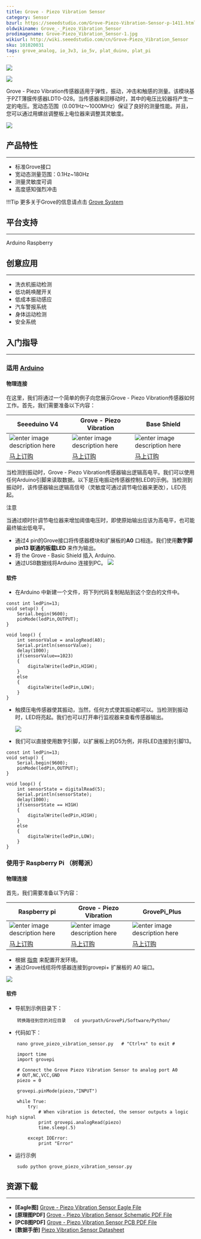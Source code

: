 ```yaml
---
title: Grove - Piezo Vibration Sensor
category: Sensor
bzurl: https://seeedstudio.com/Grove-Piezo-Vibration-Sensor-p-1411.html
oldwikiname: Grove_-_Piezo_Vibration_Sensor
prodimagename: Grove-Piezo_Vibration_Sensor-1.jpg
wikiurl: http://wiki.seeedstudio.com/cn/Grove-Piezo_Vibration_Sensor
sku: 101020031
tags: grove_analog, io_3v3, io_5v, plat_duino, plat_pi
---
```


![](https://raw.githubusercontent.com/SeeedDocument/Grove-Piezo_Vibration_Sensor/master/img/Grove-Piezo_Vibration_Sensor-1.jpg)

![](https://raw.githubusercontent.com/SeeedDocument/Grove-Piezo_Vibration_Sensor/master/img/Piezo_Vibration_Sensor_02.jpg)

Grove - Piezo Vibration传感器适用于弹性，振动，冲击和触感的测量。该模块基于PZT薄膜传感器LDT0-028。当传感器来回移动时，其中的电压比较器将产生一定的电压。宽动态范围（0.001Hz〜1000MHz）保证了良好的测量性能。并且，您可以通过用螺丝调整板上电位器来调整其灵敏度。

[![](https://github.com/SeeedDocument/wiki_chinese/raw/master/docs/images/click_to_buy.PNG)](https://item.taobao.com/item.htm?spm=a1z10.3-c.w4002-11172317909.14.5e478797sIcKyY&id=45553185547)

## 产品特性
--------

-   标准Grove接口
-   宽动态测量范围：0.1Hz~180Hz
-   测量灵敏度可调
-   高度感知强烈冲击

!!!Tip
    更多关于Grove的信息请点击 [Grove System](http://wiki.seeedstudio.com/cn/Grove_System/)

## 平台支持
-------------------
Arduino
Raspberry

## 创意应用
------------
- 洗衣机振动检测
- 低功耗唤醒开关
- 低成本振动感应
- 汽车警报系统
- 身体运动检测
- 安全系统

## 入门指导
-----

### 适用 [Arduino](/Arduino "Arduino")

#### 物理连接

在这里，我们将通过一个简单的例子向您展示Grove - Piezo Vibration传感器如何工作。首先，我们需要准备以下内容：



| Seeeduino V4 | Grove - Piezo Vibration | Base Shield |
|--------------|----------------------|-----------------|
|![enter image description here](https://raw.githubusercontent.com/SeeedDocument/Grove_Light_Sensor/master/images/gs_1.jpg)|![enter image description here](https://github.com/SeeedDocument/Grove-Piezo_Vibration_Sensor/raw/master/img/Piezo%20vibration%20sensor_s.jpg)|![enter image description here](https://raw.githubusercontent.com/SeeedDocument/Grove_Light_Sensor/master/images/gs_4.jpg)|
|[马上订购](https://item.taobao.com/item.htm?spm=a1z10.5-c.w5001-14920381017.3.24d7e03a9gi7Am&id=45721222112&qq-pf-to=pcqq.c2c&scene=taobao_shop)|[马上订购](https://item.taobao.com/item.htm?spm=a1z10.5-c.w4002-11172345288.14.65ebe8d8M8ajJY&id=45490731880)|[马上订购](https://item.taobao.com/item.htm?spm=a1z10.3-c.w4002-11172317909.14.5e478797sIcKyY&id=45553185547)|

当检测到振动时，Grove - Piezo Vibration传感器输出逻辑高电平。我们可以使用任何Arduino引脚来读取数据。以下是压电振动传感器控制LED的示例。当检测到振动时，该传感器输出逻辑高信号（灵敏度可通过调节电位器来更改），LED亮起。

<div class="admonition note">
<p class="admonition-title">注意</p>
当通过顺时针调节电位器来增加阈值电压时，即使原始输出应该为高电平，也可能最终输出低电平。
</div>



 - 通过4 pin的Grove接口将传感器模块和扩展板的**A0** 口相连。我们使用**数字脚 pin13 联通的板载LED** 来作为输出。
 - 将 the Grove - Basic Shield 插入 Arduino.
 - 通过USB数据线将Arduino 连接到PC。
![](https://github.com/SeeedDocument/Grove-Piezo_Vibration_Sensor/raw/master/img/piezo%20vibration%20connection.jpg)

#### 软件

- 在Arduino 中新建一个文件，将下列代码复制粘贴到这个空白的文件中。

```
const int ledPin=13;
void setup() {
    Serial.begin(9600);
    pinMode(ledPin,OUTPUT);
}

void loop() {
    int sensorValue = analogRead(A0);
    Serial.println(sensorValue);
    delay(1000);
    if(sensorValue==1023)
    {
        digitalWrite(ledPin,HIGH);
    }
    else
    {
        digitalWrite(ledPin,LOW);
    }
}
```
- 触摸压电传感器使其振动，当然，任何方式使其振动都可以。当检测到振动时，LED将亮起。我们也可以打开串行监视器来查看传感器输出。

  ![](https://raw.githubusercontent.com/SeeedDocument/Grove-Piezo_Vibration_Sensor/master/img/Grove-Piezo_Vibration_Sensor.jpg)

- 我们可以直接使用数字引脚，以扩展板上的D5为例，并将LED连接到引脚13。

```
const int ledPin=13;
void setup() {
    Serial.begin(9600);
    pinMode(ledPin,OUTPUT);
}

void loop() {
    int sensorState = digitalRead(5);
    Serial.println(sensorState);
    delay(1000);
    if(sensorState == HIGH)
    {
        digitalWrite(ledPin,HIGH);
    }
    else
    {
        digitalWrite(ledPin,LOW);
    }
}
```

### 使用于 Raspberry Pi （树莓派）

#### 物理连接
首先，我们需要准备以下内容：

| Raspberry pi | Grove - Piezo Vibration | GrovePi_Plus |
|--------------|-------------|-----------------|
|![enter image description here](https://github.com/SeeedDocument/Grove-Temperature_and_Humidity_Sensor_Pro/raw/master/img/pi.jpg)|![enter image description here](https://github.com/SeeedDocument/Grove-Piezo_Vibration_Sensor/raw/master/img/Piezo%20vibration%20sensor_s.jpg)|![enter image description here](https://github.com/SeeedDocument/Grove-Temperature_and_Humidity_Sensor_Pro/raw/master/img/grovepi%2B.jpg)|
|[马上订购](https://item.taobao.com/item.htm?spm=a1z10.3-c.w4002-11172317909.9.5e478797F03vQV&id=528322046763)|[马上订购](https://item.taobao.com/item.htm?spm=a1z10.5-c.w4002-11172345288.14.65ebe8d8M8ajJY&id=45490731880)|[马上订购](https://item.taobao.com/item.htm?spm=a1z10.3-c.w4002-11172317909.9.5e4787971UMLf1&id=45506190895)|

- 根据 [指南](http://wiki.seeedstudio.com/cn/GrovePi_Plus/) 来配置开发环境。
- 通过Grove线缆将传感器连接到grovepi+ 扩展板的 A0 端口。

![](https://github.com/SeeedDocument/Grove-Piezo_Vibration_Sensor/raw/master/img/grove%20connection.jpg)

#### 软件

- 导航到示例目录下：

```
    转换路径到您的对应目录   cd yourpath/GrovePi/Software/Python/
```
-   代码如下：
```
    nano grove_piezo_vibration_sensor.py   # "Ctrl+x" to exit #
```
```
    import time
    import grovepi

    # Connect the Grove Piezo Vibration Sensor to analog port A0
    # OUT,NC,VCC,GND
    piezo = 0

    grovepi.pinMode(piezo,"INPUT")

    while True:
        try:
            # When vibration is detected, the sensor outputs a logic high signal
            print grovepi.analogRead(piezo)
            time.sleep(.5)

        except IOError:
            print "Error"
```

- 运行示例
```
    sudo python grove_piezo_vibration_sensor.py
```

## 资源下载
---------

- **[Eagle图]** [Grove - Piezo Vibration Sensor Eagle File](https://raw.githubusercontent.com/SeeedDocument/Grove-Piezo_Vibration_Sensor/master/res/Eagle.zip)
- **[原理图PDF]** [Grove - Piezo Vibration Sensor Schematic PDF File](https://raw.githubusercontent.com/SeeedDocument/Grove-Piezo_Vibration_Sensor/master/res/Gvove-Piezo_Vibration_Sensor.pdf)
- **[PCB图PDF]** [Grove - Piezo Vibration Sensor PCB PDF File](https://github.com/SeeedDocument/Grove-Piezo_Vibration_Sensor/raw/master/res/Gvove%20-%20Piezo%20Vibration%20Sensor%20v1.1%20PCB.pdf)
- **[数据手册]** [Piezo Vibration Sensor Datasheet](https://raw.githubusercontent.com/SeeedDocument/Grove-Piezo_Vibration_Sensor/master/res/Piezo_Vibration_Sensor.pdf)


<!-- This Markdown file was created from http://www.seeedstudio.com/wiki/Grove_-_Piezo_Vibration_Sensor -->
